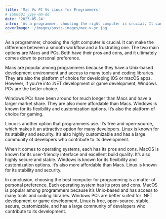 ```yaml
---
title: 'Mac Vs PC Vs Linux for Programmers'
# ISO8601 yyyy-mm-dd
date: '2023-05-24'
intro: 'As a programmer, choosing the right computer is crucial. It can make the difference between a smooth workflow and a frustrating one. The two main options are Macs and PCs. Both have their pros and cons, and it ultimately comes down to personal preference.'
coverImage: '/images/posts-images/mac-v-pc.jpg'
---
```


As a programmer, choosing the right computer is crucial. It can make the difference between a smooth workflow and a frustrating one. The two main options are Macs and PCs. Both have their pros and cons, and it ultimately comes down to personal preference.

Macs are popular among programmers because they have a Unix-based development environment and access to many tools and coding libraries. They are also the platform of choice for developing iOS or macOS apps. However, if you’re into .NET development or game development, Windows PCs are the better choice.

Windows PCs have been around for much longer than Macs and have a larger market share. They are also more affordable than Macs. Windows is known for its flexibility and customization options. It’s also the platform of choice for gaming.

Linux is another option that programmers use. It’s free and open-source, which makes it an attractive option for many developers. Linux is known for its stability and security. It’s also highly customizable and has a large community of developers who contribute to its development.

When it comes to operating systems, each has its pros and cons. MacOS is known for its user-friendly interface and excellent build quality. It’s also highly secure and stable. Windows is known for its flexibility and customization options. It’s also more affordable than Macs. Linux is known for its stability and security.

In conclusion, choosing the best computer for programming is a matter of personal preference. Each operating system has its pros and cons. MacOS is popular among programmers because it’s Unix-based and has access to many tools and coding libraries. Windows PCs are better suited for .NET development or game development. Linux is free, open-source, stable, secure, customizable, and has a large community of developers who contribute to its development.
